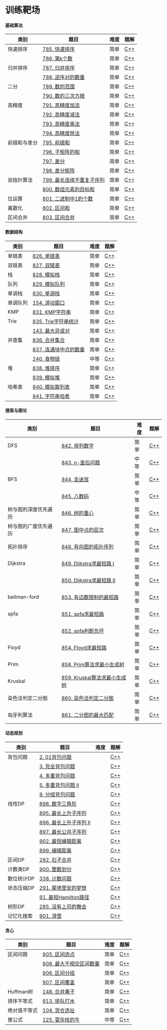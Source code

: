 # 训练靶场

#### 基础算法

| 类别         | 题目                                                         | 难度 | 题解                   |
| ------------ | ------------------------------------------------------------ | ---- | ---------------------- |
| 快速排序     | [785. 快速排序](https://www.acwing.com/problem/content/787/) | 简单 | [C++](cpp/practice/AcWing%20785.%20快速排序.md) |
|              | [786. 第k个数](https://www.acwing.com/problem/content/788/)  | 简单 | [C++](cpp/practice/AcWing%20786.%20第k个数.md) |
| 归并排序     | [787. 归并排序](https://www.acwing.com/problem/content/789/) | 简单 | [C++](cpp/practice/AcWing%20787.%20归并排序.md) |
|              | [788. 逆序对的数量](https://www.acwing.com/problem/content/790/) | 简单 | [C++](cpp/practice/AcWing%20788.%20逆序对的数量.md) |
| 二分         | [789. 数的范围](https://www.acwing.com/problem/content/791/) | 简单 | [C++](cpp/practice/AcWing%20789.%20数的范围.md) |
|              | [790. 数的三次方根](https://www.acwing.com/problem/content/792/) | 简单 | [C++](cpp/practice/AcWing%20790.%20数的三次方根.md) |
| 高精度       | [791. 高精度加法](https://www.acwing.com/problem/content/793/) | 简单 | [C++](cpp/practice/AcWing%20791.%20高精度加法.md) |
|              | [792. 高精度减法](https://www.acwing.com/problem/content/794/) | 简单 | [C++](cpp/practice/AcWing%20792.%20高精度减法.md) |
|              | [793. 高精度乘法](https://www.acwing.com/problem/content/795/) | 简单 | [C++](cpp/practice/AcWing%20793.%20高精度乘法.md) |
|              | [794. 高精度除法](https://www.acwing.com/problem/content/796/) | 简单 | [C++](cpp/practice/AcWing%20794.%20高精度除法.md) |
| 前缀和与差分 | [795. 前缀和](https://www.acwing.com/problem/content/797/)   | 简单 | [C++](cpp/practice/AcWing%20795.%20前缀和.md) |
|              | [796. 子矩阵的和](https://www.acwing.com/problem/content/798/) | 简单 | [C++](cpp/practice/AcWing%20796.%20子矩阵的和.md) |
|              | [797. 差分](https://www.acwing.com/problem/content/799/)     | 简单 | [C++](cpp/practice/AcWing%20797.%20差分.md) |
|              | [798. 差分矩阵](https://www.acwing.com/problem/content/800/) | 简单 | [C++](cpp/practice/AcWing%20798.%20差分矩阵.md) |
| 双指针算法   | [799. 最长连续不重复子序列](https://www.acwing.com/problem/content/801/) | 简单 | [C++](cpp/practice/AcWing%20799.%20最长连续不重复子序列.md) |
|              | [800. 数组元素的目标和](https://www.acwing.com/problem/content/802/) | 简单 | [C++](cpp/practice/AcWing%20800.%20数组元素的目标和.md) |
| 位运算       | [801. 二进制中1的个数](https://www.acwing.com/problem/content/803/) | 简单 | [C++](cpp/practice/AcWing%20801.%20二进制中1的个数.md) |
| 离散化       | [802. 区间和](https://www.acwing.com/problem/content/804/)   | 简单 | [C++](cpp/practice/AcWing%20802.%20区间和.md) |
| 区间合并     | [803. 区间合并](https://www.acwing.com/problem/content/805/) | 简单 | [C++](cpp/practice/AcWing%20803.%20区间合并.md) |

#### 数据结构

| 类别     | 题目                                                         | 难度 | 题解                   |
| -------- | ------------------------------------------------------------ | ---- | ---------------------- |
| 单链表   | [826. 单链表](https://www.acwing.com/problem/content/828/)   | 简单 | [C++](cpp/practice/AcWing%20826.%20单链表.md) |
| 双链表   | [827. 双链表](https://www.acwing.com/problem/content/829/)   | 简单 | [C++](cpp/practice/AcWing%20827.%20双链表.md) |
| 栈       | [828. 模拟栈](https://www.acwing.com/problem/content/830/)   | 简单 | [C++](cpp/practice/AcWing%20828.%20模拟栈.md) |
| 队列     | [829. 模拟队列](https://www.acwing.com/problem/content/831/) | 简单 | [C++](cpp/practice/AcWing%20829.%20模拟队列.md) |
| 单调栈   | [830. 单调栈](https://www.acwing.com/problem/content/832/)   | 简单 | [C++](cpp/practice/AcWing%20830.%20单调栈.md) |
| 单调队列 | [154. 滑动窗口](https://www.acwing.com/problem/content/156/) | 简单 | [C++](cpp/practice/AcWing%20154.%20滑动窗口.md) |
| KMP      | [831. KMP字符串](https://www.acwing.com/problem/content/833/) | 简单 | [C++](cpp/practice/AcWing%20831.%20KMP字符串.md) |
| Trie     | [835. Trie字符串统计](https://www.acwing.com/problem/content/837/) | 简单 | [C++](cpp/practice/AcWing%20835.%20Trie字符串统计.md) |
|          | [143. 最大异或对](https://www.acwing.com/problem/content/145/) | 简单 | [C++](cpp/practice/AcWing%20143.%20最大异或对.md) |
| 并查集   | [836. 合并集合](https://www.acwing.com/problem/content/838/) | 简单 | [C++](cpp/practice/AcWing%20836.%20合并集合.md) |
|          | [837. 连通块中点的数量](https://www.acwing.com/problem/content/839/) | 简单 | [C++](cpp/practice/AcWing%20837.%20连通块中点的数量.md) |
|          | [240. 食物链](https://www.acwing.com/problem/content/242/)   | 中等 | [C++](cpp/practice/AcWing%20240.%20食物链.md) |
| 堆       | [838. 堆排序](https://www.acwing.com/problem/content/840/)   | 简单 | [C++](cpp/practice/AcWing%20838.%20堆排序.md) |
|          | [839. 模拟堆](https://www.acwing.com/problem/content/841/)   | 简单 | [C++](cpp/practice/AcWing%20839.%20模拟堆.md) |
| 哈希表   | [840. 模拟散列表](https://www.acwing.com/problem/content/842/) | 简单 | [C++](cpp/practice/AcWing%20840.%20模拟散列表.md) |
|          | [841. 字符串哈希](https://www.acwing.com/problem/content/843/) | 简单 | [C++](cpp/practice/AcWing%20841.%20字符串哈希.md) |

#### 搜索与图论

| 类别                 | 题目                                                         | 难度 | 题解                   |
| -------------------- | ------------------------------------------------------------ | ---- | ---------------------- |
| DFS                  | [842. 排列数字](https://www.acwing.com/problem/content/844/) | 简单 | [C++](cpp/practice/AcWing%20842.%20排列数字.md) |
|                      | [843. n-皇后问题](https://www.acwing.com/problem/content/845/) | 中等 | [C++](cpp/practice/AcWing%20843.%20n-皇后问题.md) |
| BFS                  | [844. 走迷宫](https://www.acwing.com/problem/content/846/)   | 简单 | [C++](cpp/practice/AcWing%20844.%20走迷宫.md) |
|                      | [845. 八数码](https://www.acwing.com/problem/content/847/)   | 中等 | [C++](cpp/practice/AcWing%20845.%20八数码.md) |
| 树与图的深度优先遍历 | [846. 树的重心](https://www.acwing.com/problem/content/848/) | 简单 | [C++](cpp/practice/AcWing%20846.%20树的重心.md) |
| 树与图的广度优先遍历 | [847. 图中点的层次](https://www.acwing.com/problem/content/849/) | 简单 | [C++](cpp/practice/AcWing%20847.%20图中点的层次.md) |
| 拓扑排序             | [848. 有向图的拓扑序列](https://www.acwing.com/problem/content/850/) | 简单 | [C++](cpp/practice/AcWing%20848.%20有向图的拓扑序列.md) |
| Dijkstra             | [849. Dijkstra求最短路 I](https://www.acwing.com/problem/content/851/) | 简单 | [C++](cpp/practice/AcWing%20849.%20Dijkstra求最短路%20I.md) |
|                      | [850. Dijkstra求最短路 II](https://www.acwing.com/problem/content/852/) | 简单 | [C++](cpp/practice/AcWing%20850.%20Dijkstra求最短路%20II.md) |
| bellman-ford         | [853. 有边数限制的最短路](https://www.acwing.com/problem/content/855/) | 简单 | [C++](cpp/practice/AcWing%20853.%20有边数限制的最短路.md) |
| spfa                 | [851. spfa求最短路](https://www.acwing.com/problem/content/853/) | 简单 | [C++](cpp/practice/AcWing%20851.%20spfa求最短路.md) |
|                      | [852. spfa判断负环](https://www.acwing.com/problem/content/854/) | 简单 | [C++](cpp/practice/AcWing%20852.%20spfa判断负环.md) |
| Floyd                | [854. Floyd求最短路](https://www.acwing.com/problem/content/856/) | 简单 | [C++](cpp/practice/AcWing%20854.%20Floyd求最短路.md) |
| Prim                 | [858. Prim算法求最小生成树](https://www.acwing.com/problem/content/860/) | 简单 | [C++](cpp/practice/AcWing%20858.%20Prim算法求最小生成树.md) |
| Kruskal              | [859. Kruskal算法求最小生成树](https://www.acwing.com/problem/content/861/) | 简单 | [C++](cpp/practice/AcWing%20859.%20Kruskal算法求最小生成树.md) |
| 染色法判定二分图     | [860. 染色法判定二分图](https://www.acwing.com/problem/content/862/) | 简单 | [C++](cpp/practice/AcWing%20860.%20染色法判定二分图.md) |
| 匈牙利算法           | [861. 二分图的最大匹配](https://www.acwing.com/problem/content/863/) | 简单 | [C++](cpp/practice/AcWing%20861.%20二分图的最大匹配.md) |



#### 动态规划

| 类别       | 题目                                                         | 难度 | 题解     |
| ---------- | ------------------------------------------------------------ | ---- | -------- |
| 背包问题   | [2. 01背包问题](https://www.acwing.com/problem/content/2/)   |      | [C++](cpp/practice/AcWing%202.%2001背包问题.md) |
|            | [3. 完全背包问题](https://www.acwing.com/problem/content/3/) |      | [C++](cpp/practice/AcWing%203.%20完全背包问题.md) |
|            | [4. 多重背包问题](https://www.acwing.com/problem/content/4/) |      | [C++](cpp/practice/AcWing%204.%20多重背包问题) |
|            | [5. 多重背包问题 II](https://www.acwing.com/problem/content/5/) |      | [C++](cpp/practice/AcWing%205.%20多重背包问题%20II) |
|            | [9. 分组背包问题](https://www.acwing.com/problem/content/9/) |      | [C++](cpp/practice/AcWing%209.%20分组背包问题) |
| 线性DP     | [898. 数字三角形](https://www.acwing.com/problem/content/900/) |      | [C++](cpp/practice/AcWing%20898.%20数字三角形) |
|            | [895. 最长上升子序列](https://www.acwing.com/problem/content/897/) |      | [C++](cpp/practice/AcWing%20895.%20最长上升子序列) |
|            | [896. 最长上升子序列 II](https://www.acwing.com/problem/content/898/) |      | [C++](cpp/practice/AcWing%20896.%20最长上升子序列%20II.md) |
|            | [897. 最长公共子序列](https://www.acwing.com/problem/content/899/) |      | [C++](cpp/practice/AcWing%20897.%20最长公共子序列) |
|            | [902. 最短编辑距离](https://www.acwing.com/problem/content/904/) |      | [C++](cpp/practice/AcWing%20902.%20最短编辑距离) |
|            | [899. 编辑距离](https://www.acwing.com/problem/content/901/) |      | [C++](cpp/practice/AcWing%20899.%20编辑距离) |
| 区间DP     | [282. 石子合并](https://www.acwing.com/problem/content/284/) |      | [C++](cpp/practice/AcWing%20282.%20石子合并) |
| 计数类DP   | [900. 整数划分](https://www.acwing.com/problem/content/902/) |      | [C++](cpp/practice/AcWing%20900.%20整数划分) |
| 数位统计DP | [338. 计数问题](https://www.acwing.com/problem/content/340/) |      | [C++](cpp/practice/AcWing%20338.%20计数问题) |
| 状态压缩DP | [291. 蒙德里安的梦想](https://www.acwing.com/problem/content/293/) |      | [C++](cpp/practice/AcWing%20291.%20蒙德里安的梦想) |
|            | [91. 最短Hamilton路径](https://www.acwing.com/problem/content/93/) |      | [C++](cpp/practice/AcWing%2091.%20最短Hamilton路径) |
| 树形DP     | [285. 没有上司的舞会](https://www.acwing.com/problem/content/287/) |      | [C++](cpp/practice/AcWing%20285.%20没有上司的舞会) |
| 记忆化搜索 | [901. 滑雪](https://www.acwing.com/problem/content/903/)     |      | [C++](cpp/practice/AcWing%20901.%20滑雪) |

#### 贪心

| 类别         | 题目                                                         | 难度 | 题解                   |
| ------------ | ------------------------------------------------------------ | ---- | ---------------------- |
| 区间问题     | [905. 区间选点](https://www.acwing.com/problem/content/907/) | 简单 | [C++](cpp/practice/AcWing%20905.%20区间选点) |
|              | [908. 最大不相交区间数量](https://www.acwing.com/problem/content/910/) | 简单 | [C++](cpp/practice/AcWing%20908.%20最大不相交区间数量) |
|              | [906. 区间分组](https://www.acwing.com/problem/content/908/) | 简单 | [C++](cpp/practice/AcWing%20906.%20区间分组) |
|              | [907. 区间覆盖](https://www.acwing.com/problem/content/909/) | 简单 | [C++](cpp/practice/AcWing%20907.%20区间覆盖) |
| Huffman树    | [148. 合并果子](https://www.acwing.com/problem/content/150/) | 简单 | [C++](cpp/practice/AcWing%20148.%20合并果子) |
| 排序不等式   | [913. 排队打水](https://www.acwing.com/problem/content/description/915/) | 简单 | [C++](cpp/practice/AcWing%20913.%20排队打水) |
| 绝对值不等式 | [104. 货仓选址](https://www.acwing.com/problem/content/106/) | 简单 | [C++](cpp/practice/AcWing%20104.%20货仓选址) |
| 推公式       | [125. 耍杂技的牛](https://www.acwing.com/problem/content/127/) | 中等 | [C++](cpp/practice/AcWing%20125.%20耍杂技的牛) |
